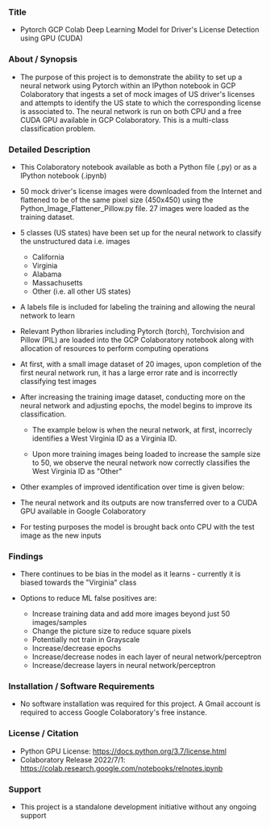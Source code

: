 ### Title

* Pytorch GCP Colab Deep Learning Model for Driver's License Detection using GPU (CUDA)

### About / Synopsis

* The purpose of this project is to demonstrate the ability to set up a neural network using Pytorch within an IPython notebook in GCP Colaboratory that ingests a set of mock images of US driver's licenses and attempts to identify the US state to which the corresponding license is associated to. The neural network is run on both CPU and a free CUDA GPU available in GCP Colaboratory. This is a multi-class classification problem.

### Detailed Description 

* This Colaboratory notebook available as both a Python file (.py) or as a IPython notebook (.ipynb)

* 50 mock driver's license images were downloaded from the Internet and flattened to be of the same pixel size (450x450) using the Python_Image_Flattener_Pillow.py file. 27 images were loaded as the training dataset.

* 5 classes (US states) have been set up for the neural network to classify the unstructured data i.e. images
	* California
	* Virginia
	* Alabama
	* Massachusetts
	* Other (i.e. all other US states)

* A labels file is included for labeling the training and allowing the neural network to learn

* Relevant Python libraries including Pytorch (torch), Torchvision and Pillow (PIL) are loaded into the GCP Colaboratory notebook along with allocation of resources to perform computing operations

* At first, with a small image dataset of 20 images, upon completion of the first neural network run, it has a large error rate and is incorrectly classifying test images

* After increasing the training image dataset, conducting more on the neural network and adjusting epochs, the model begins to improve its classification. 

	* The example below is when the neural network, at first, incorrecly identifies a West Virginia ID as a Virginia ID. 
	
	
	* Upon more training images being loaded to increase the sample size to 50, we observe the neural network now correctly classifies the West Virginia ID as "Other"
	
* Other examples of improved identification over time is given below:

* The neural network and its outputs are now transferred over to a CUDA GPU available in Google Colaboratory

* For testing purposes the model is brought back onto CPU with the test image as the new inputs


### Findings

* There continues to be bias in the model as it learns - currently it is biased towards the "Virginia" class

* Options to reduce ML false positives are:

	* Increase training data and add more images beyond just 50 images/samples
	* Change the picture size to reduce square pixels
	* Potentially not train in Grayscale 
	* Increase/decrease epochs
	* Increase/decrease nodes in each layer of neural network/perceptron
	* Increase/decrease layers in neural network/perceptron


### Installation / Software Requirements

* No software installation was required for this project. A Gmail account is required to access Google Colaboratory's free instance.

### License / Citation

* Python GPU License: https://docs.python.org/3.7/license.html
* Colaboratory Release 2022/7/1: https://colab.research.google.com/notebooks/relnotes.ipynb

### Support

* This project is a standalone development initiative without any ongoing support

